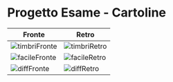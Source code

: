 # Progetto Esame - Cartoline
| Fronte | Retro |
| --- | --- |
| ![timbriFronte](/cartolina7694-011/fronte.jpg) | ![timbriRetro](/cartolina7694-011/retro.jpg) |
| ![facileFronte](/cartolina7694-016/fronte.jpg) | ![facileRetro](/cartolina7694-016/retro.jpg) |
| ![diffFronte](/cartolina7694-020/fronte.jpg) | ![diffRetro](/cartolina7694-020/retro.jpg) |